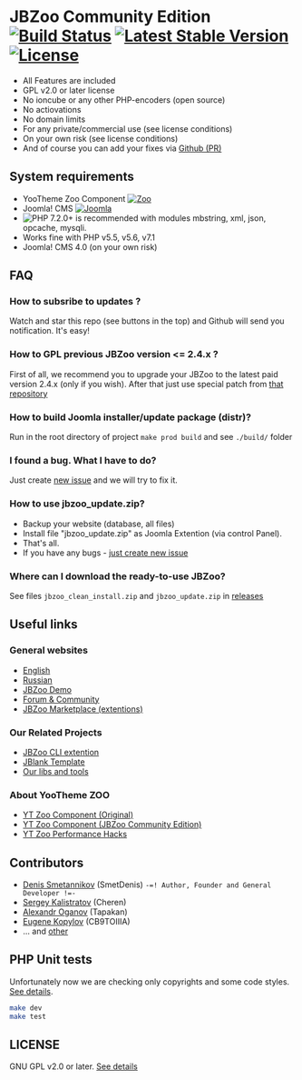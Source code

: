# JBZoo Community Edition [![Build Status](https://travis-ci.org/JBZoo/JBZoo.svg?branch=master)](https://travis-ci.org/JBZoo/JBZoo)    [![Latest Stable Version](https://poser.pugx.org/jbzoo/jbzoo/v/stable)](https://github.com/JBZoo/JBZoo/releases)    [![License](https://poser.pugx.org/JBZoo/JBZoo/license)](https://packagist.org/packages/JBZoo/JBZoo)



 * All Features are included
 * GPL v2.0 or later license
 * No ioncube or any other PHP-encoders (open source)
 * No actiovations
 * No domain limits
 * For any private/commercial use (see license conditions)
 * On your own risk (see license conditions)
 * And of course you can add your fixes via [Github (PR)](https://github.com/JBZoo/JBZoo/blob/master/PULL_REQUEST_TEMPLATE.md)


## System requirements
 * YooTheme Zoo Component [![Zoo](https://img.shields.io/badge/Zoo-3.3.31-blue.svg?style=plastic)](https://www.yootheme.com/zoo)
 * Joomla! CMS [![Joomla](https://img.shields.io/badge/Joomla!-3.8.10-blue.svg?style=plastic)](https://downloads.joomla.org/)
 * ![PHP 7.2.0+](https://img.shields.io/badge/PHP-7.2.0+-blue.svg?style=plastic) is recommended with modules mbstring, xml, json, opcache, mysqli.
 * Works fine with PHP v5.5, v5.6, v7.1
 * Joomla! CMS 4.0 (on your own risk)

## FAQ
### How to subsribe to updates ?
Watch and star this repo (see buttons in the top) and Github will send you notification. It's easy!

### How to GPL previous JBZoo version <= 2.4.x ?
First of all, we recommend you to upgrade your JBZoo to the latest paid version 2.4.x (only if you wish).
After that just use special patch from [that repository](https://github.com/JBZoo/JBZoo-2-GPL-patches)

### How to build Joomla installer/update package (distr)?
Run in the root directory of project `make prod build` and see `./build/` folder

### I found a bug. What I have to do?
Just create [new issue](https://github.com/JBZoo/JBZoo/issues/new/choose) and we will try to fix it.

### How to use jbzoo_update.zip? 
 - Backup your website (database, all files)
 - Install file "jbzoo_update.zip" as Joomla Extention (via control Panel).
 - That's all.
 - If you have any bugs - [just create new issue](https://github.com/JBZoo/JBZoo/issues/new/choose)

### Where can I download the ready-to-use JBZoo?
See files `jbzoo_clean_install.zip` and `jbzoo_update.zip` in [releases](https://github.com/JBZoo/JBZoo/releases) 


## Useful links
### General websites
 * [English](http://jbzoo.com)
 * [Russian](http://jbzoo.ru)
 * [JBZoo Demo](http://demo.jbzoo.com)
 * [Forum & Community](http://forum.jbzoo.com)
 * [JBZoo Marketplace (extentions)](http://forum.jbzoo.com/files/)

### Our Related Projects
 * [JBZoo CLI extention](https://github.com/JBZoo/CCK-Cli)
 * [JBlank Template](https://github.com/JBZoo/JBlank)
 * [Our libs and tools](https://github.com/JBZoo)

### About YooTheme ZOO
 * [YT Zoo Component (Original)](https://www.yootheme.com/zoo)
 * [YT Zoo Component (JBZoo Community Edition)](https://github.com/JBZoo/YOOtheme-Zoo)
 * [YT Zoo Performance Hacks](https://github.com/JBZoo/Zoo-Hacks)


## Contributors 
 * [Denis Smetannikov](https://github.com/SmetDenis) (SmetDenis) `-=! Author, Founder and General Developer !=-`
 * [Sergey Kalistratov](https://github.com/Cheren) (Cheren)
 * [Alexandr Oganov](https://github.com/Tapakan) (Tapakan)
 * [Eugene Kopylov](https://github.com/CB9TOIIIA) (CB9TOIIIA)
 * ... and [other](https://github.com/JBZoo/JBZoo/graphs/contributors)


## PHP Unit tests
Unfortunately now we are checking only copyrights and some code styles. [See details](https://travis-ci.org/JBZoo/JBZoo).

```sh
make dev
make test
```

## LICENSE
GNU GPL v2.0 or later. [See details](https://github.com/JBZoo/JBZoo/blob/master/LICENSE.md)
